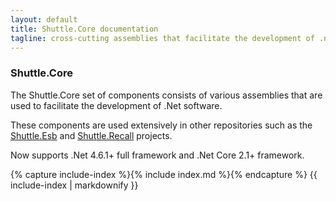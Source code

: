 ```yaml
---
layout: default
title: Shuttle.Core documentation
tagline: cross-cutting assemblies that facilitate the development of .net software
---
```

<div class='panel panel-primary'>
    <div class="panel-heading">
        <h3>Shuttle.Core</h3>
    </div>
    <div class="panel-body">
        <p>The Shuttle.Core set of components consists of various assemblies that are used to facilitate the development of .Net software.</p>
        <p>These components are used extensively in other repositories such as the <a href='http://shuttle.github.io/shuttle-esb/' target='_blank'>Shuttle.Esb</a> and <a href='http://shuttle.github.io/shuttle-recall/' target='_blank'>Shuttle.Recall</a> projects.</p>
    </div>
</div>

<div class="alert alert-success" role="alert">
    <p>Now supports .Net 4.6.1+ full framework and .Net Core 2.1+ framework.</p>
</div>

{% capture include-index %}{% include index.md %}{% endcapture %}
{{ include-index | markdownify }}

